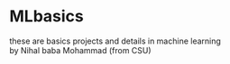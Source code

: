 # MLbasics
these are basics projects and details in machine learning 
<br>
 by Nihal baba Mohammad (from CSU)
